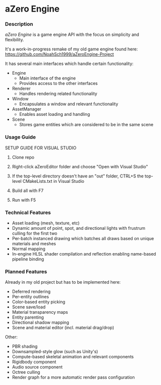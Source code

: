 # aZero Engine

### Description
*aZero Engine* is a game engine API with the focus on simplicity and flexibility.

It's a work-in-progress remake of my old game engine found here: https://github.com/NoahSch1999/aZeroEngine-Project

It has several main interfaces which handle certain functionality:
 - Engine
	 - Main interface of the engine
	 - Provides access to the other interfaces
 - Renderer
	 - Handles rendering related functionality
 - Window
	 - Encapsulates a window and relevant functionality
 - AssetManager
	 - Enables asset loading and handling
 - Scene
	 - Stores game entities which are considered to be in the same scene

### Usage Guide
SETUP GUIDE FOR VISUAL STUDIO

1. Clone repo

2. Right-click aZeroEditor folder and choose "Open with Visual Studio"

3. If the top-level directory doesn't have an "out" folder, CTRL+S the top-level CMakeLists.txt in Visual Studio

4. Build all with F7

5. Run with F5 

### Technical Features

 - Asset loading (mesh, texture, etc)
 - Dynamic amount of point, spot, and directional lights with frustrum culling for the first two
 - Per-batch instanced drawing which batches all draws based on unique materials and meshes
 - Normal mapping
 - In-engine HLSL shader compilation and reflection enabling name-based pipeline binding

### Planned Features
Already in my old project but has to be implemented here:

 - Deferred rendering
 - Per-entity outlines
 - Color-based entity picking
 - Scene save/load
 - Material transparency maps
 - Entity parenting
 - Directional shadow mapping
 - Scene and material editor (incl. material drag/drop)
 
Other:
 - PBR shading
 - Downsampled-style glow (such as Unity's)
 - Compute-based skeletal animation and relevant components
 - Rigidbody component
 - Audio source component
 - Octree culling
 - Render graph for a more automatic render pass configuration
